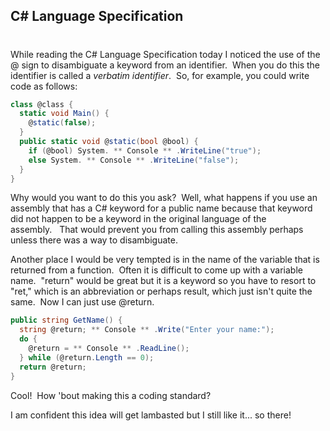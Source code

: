 ## C# Language Specification 
#
While reading the C# Language Specification today I noticed the use of the @ sign to disambiguate a keyword from an identifier.  When you do this the identifier is called a _verbatim identifier_.  So, for example, you could write code as follows:

```csharp
class @class {
  static void Main() {
    @static(false);
  }
  public static void @static(bool @bool) {
    if (@bool) System. ** Console ** .WriteLine("true");
    else System. ** Console ** .WriteLine("false");
  }
}
```

Why would you want to do this you ask?  Well, what happens if you use an assembly that has a C# keyword for a public name because that keyword did not happen to be a keyword in the original language of the assembly.   That would prevent you from calling this assembly perhaps unless there was a way to disambiguate.

Another place I would be very tempted is in the name of the variable that is returned from a function.  Often it is difficult to come up with a variable name.  "return" would be great but it is a keyword so you have to resort to "ret," which is an abbreviation or perhaps result, which just isn't quite the same.  Now I can just use @return.

```csharp
public string GetName() {
  string @return; ** Console ** .Write("Enter your name:");
  do {
    @return = ** Console ** .ReadLine();
  } while (@return.Length == 0);
  return @return;
}
```

Cool!  How 'bout making this a coding standard?

I am confident this idea will get lambasted but I still like it... so there!
